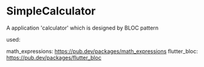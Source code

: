 # SimpleCalculator
A application 'calculator' which is designed by BLOC pattern

used:

math_expressions: https://pub.dev/packages/math_expressions
flutter_bloc: https://pub.dev/packages/flutter_bloc


